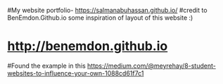 #My website portfolio- https://salmanabuhassan.github.io/
#credit to BenEmdon.Github.io some inspiration of layout of this website :)
# http://benemdon.github.io
#Found the example in this https://medium.com/@meyrehay/8-student-websites-to-influence-your-own-1088cd61f7c1
